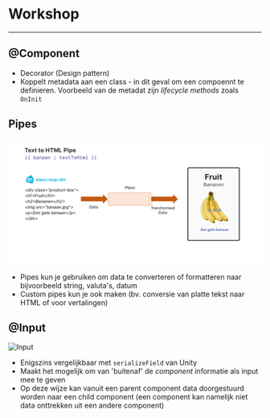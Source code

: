 ﻿# Workshop

--- 

## @Component
- Decorator (Design pattern)
- Koppelt metadata aan een class - in dit geval om een compoennt te definieren. Voorbeeld van de metadat zijn *lifecycle methods* zoals `OnInit`

## Pipes
![Pipe](angular-workshop/src/assets/images/pipe.png)
- Pipes kun je gebruiken om data te converteren of formatteren naar bijvoorbeeld string, valuta's, datum
- Custom pipes kun je ook maken (bv. conversie van platte tekst naar HTML of voor vertalingen)

## @Input
![Input](https://angular.io/generated/images/guide/inputs-outputs/input.svg)
- Enigszins vergelijkbaar met `serializeField` van Unity
- Maakt het mogelijk om van 'buitenaf' de *component* informatie als input mee te geven
- Op deze wijze kan vanuit een parent component data doorgestuurd worden naar een child component (een component kan namelijk niet data onttrekken uit een andere component)